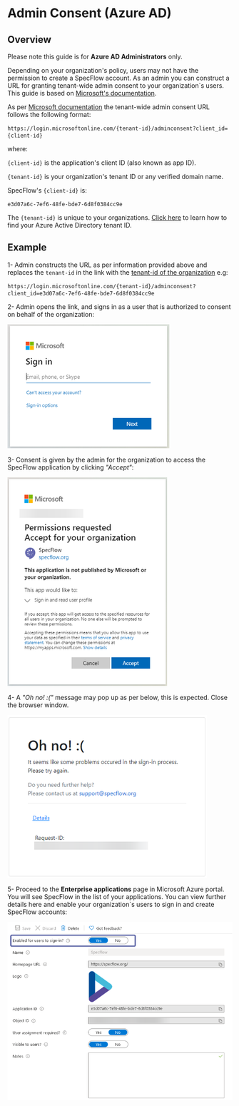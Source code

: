 # Admin Consent (Azure AD)

## Overview

Please note this guide is for **Azure AD Administrators** only.

Depending on your organization's policy, users may not have the permission to create a SpecFlow account. As an admin you can construct a URL for granting tenant-wide admin consent to your organization`s users. This guide is based on [Microsoft's documentation](https://docs.microsoft.com/en-us/azure/active-directory/manage-apps/grant-admin-consent#construct-the-url-for-granting-tenant-wide-admin-consent).

As per [Microsoft documentation](https://docs.microsoft.com/en-us/azure/active-directory/manage-apps/grant-admin-consent#construct-the-url-for-granting-tenant-wide-admin-consent) the tenant-wide admin consent URL follows the following format:

```` HTTP
https://login.microsoftonline.com/{tenant-id}/adminconsent?client_id={client-id}
````

where:

`{client-id}` is the application's client ID (also known as app ID).

`{tenant-id}` is your organization's tenant ID or any verified domain name.

SpecFlow's `{client-id}` is:

````
e3d07a6c-7ef6-48fe-bde7-6d8f0384cc9e
````

The `{tenant-id}` is unique to your organizations. [Click here](https://docs.microsoft.com/en-us/azure/active-directory/fundamentals/active-directory-how-to-find-tenant) to learn how to find your Azure Active Directory tenant ID.

## Example

1- Admin constructs the URL as per information provided above and replaces the `tenant-id` in the link with the [tenant-id of the organization](https://docs.microsoft.com/en-us/azure/active-directory/fundamentals/active-directory-how-to-find-tenant) e.g:  

```` HTTP
https://login.microsoftonline.com/{tenant-id}/adminconsent?client_id=e3d07a6c-7ef6-48fe-bde7-6d8f0384cc9e
````

2- Admin opens the link, and signs in as a user that is authorized to consent on behalf of the organization:

![Sign In](./_static/images/admin1.png)

3- Consent is given by the admin for the organization to access the SpecFlow application by clicking *"Accept"*:

![Grant access](./_static/images/admin2.png)

4- A *"Oh no! :("* message may pop up as per below, this is expected. Close the browser window.

![ohno message](./_static/images/admin3.png)

5- Proceed to the **Enterprise applications** page in Microsoft Azure portal. You will see SpecFlow in the list of your applications. You can view further details here and enable your organization`s users to sign in and create SpecFlow accounts:

![Enterprise Application](./_static/images/admin4.png)

